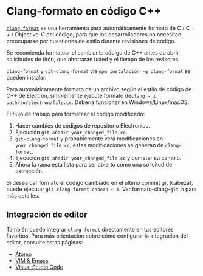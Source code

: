 # Clang-formato en código C++

[`clang-format`](http://clang.llvm.org/docs/ClangFormat.html) es una herramienta para automáticamente formato de C / C + + / Objective-C del código, para que los desarrolladores no necesitan preocuparse por cuestiones de estilo durante revisiones de código.

Se recomienda formatear el cambiante código de C++ antes de abrir solicitudes de tirón, que ahorrarán usted y el tiempo de los revisores.

`clang-format` y `git-clang-format` via `npm instalación -g clang-format` se pueden instalar.

Para automáticamente formato de un archivo según el estilo de código de C++ de Electron, simplemente ejecute formato de`clang - i path/to/electron/file.cc`. Debería funcionar en Windows/Linux/macOS.

El flujo de trabajo para formatear el código modificado:

1. Hacer cambios de códigos de repositorio Electronico.
2. Ejecución `git añadir your_changed_file.cc`.
3. `git-clang-format` y probablemente verá modificaciones en `your_changed_file.cc`, estas modificaciones se generan de `clang-format`.
4. Ejecución `git añadir your_changed_file.cc` y cometer su cambio.
5. Ahora la rama está lista para ser abierto como una solicitud de extracción.

Si desea dar formato el código cambiado en el último commit git (cabeza), puede ejecutar `git-clang-format cabeza ~ 1`. Ver formato-clang-`git-h` para más detalles.

## Integración de editor

También puede integrar `clang-format` directamente en tus editores favoritos. Para más orientación sobre cómo configurar la integración del editor, consulte estas páginas:

- [Átomo](https://atom.io/packages/clang-format)
- [VIM & Emacs](http://clang.llvm.org/docs/ClangFormat.html#vim-integration)
- [Visual Studio Code](https://marketplace.visualstudio.com/items?itemName=xaver.clang-format)
